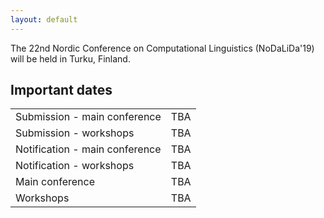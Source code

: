 ```yaml
---
layout: default
---
```


The 22nd Nordic Conference on Computational Linguistics (NoDaLiDa'19) will be held in Turku, Finland.

## Important dates <a id="dates"></a>

<div class="table-wrapper">
  <table>
    <tbody>
      <tr><td>Submission - main conference</td> <td> TBA </td></tr>
      <tr><td>Submission - workshops</td> <td> TBA </td></tr>
      <tr><td>Notification - main conference</td> <td> TBA </td></tr>
      <tr><td>Notification - workshops</td> <td> TBA </td></tr>
      <tr><td>Main conference</td> <td> TBA </td></tr>
      <tr><td>Workshops</td> <td> TBA </td></tr>
    </tbody>
  </table>
</div>

      
